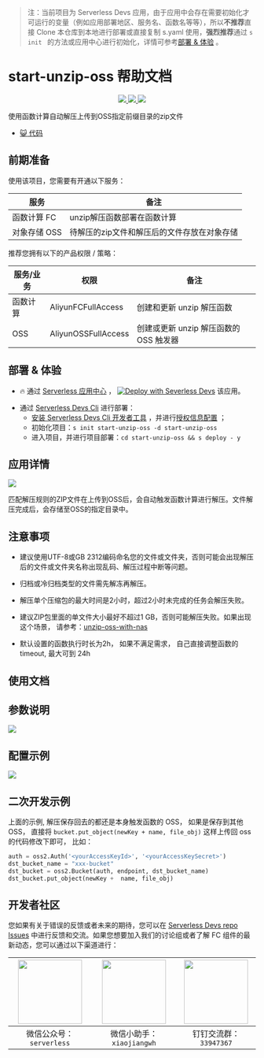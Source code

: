 
> 注：当前项目为 Serverless Devs 应用，由于应用中会存在需要初始化才可运行的变量（例如应用部署地区、服务名、函数名等等），所以**不推荐**直接 Clone 本仓库到本地进行部署或直接复制 s.yaml 使用，**强烈推荐**通过 `s init ` 的方法或应用中心进行初始化，详情可参考[部署 & 体验](#部署--体验) 。

# start-unzip-oss 帮助文档
<p align="center" class="flex justify-center">
    <a href="https://www.serverless-devs.com" class="ml-1">
    <img src="http://editor.devsapp.cn/icon?package=start-unzip-oss&type=packageType">
  </a>
  <a href="http://www.devsapp.cn/details.html?name=start-unzip-oss" class="ml-1">
    <img src="http://editor.devsapp.cn/icon?package=start-unzip-oss&type=packageVersion">
  </a>
  <a href="http://www.devsapp.cn/details.html?name=start-unzip-oss" class="ml-1">
    <img src="http://editor.devsapp.cn/icon?package=start-unzip-oss&type=packageDownload">
  </a>
</p>

<description>

使用函数计算自动解压上传到OSS指定前缀目录的zip文件

</description>

<codeUrl>

- [:smiley_cat: 代码](https://github.com/devsapp/start-unzip-oss/tree/main/src)

</codeUrl>
<preview>



</preview>


## 前期准备

使用该项目，您需要有开通以下服务：

<service>



| 服务 |  备注  |
| --- |  --- |
| 函数计算 FC |  unzip解压函数部署在函数计算 |
| 对象存储 OSS |  待解压的zip文件和解压后的文件存放在对象存储 |

</service>

推荐您拥有以下的产品权限 / 策略：
<auth>



| 服务/业务 |  权限 |  备注  |
| --- |  --- |   --- |
| 函数计算 | AliyunFCFullAccess |  创建和更新 unzip 解压函数 |
| OSS | AliyunOSSFullAccess |  创建或更新 unzip 解压函数的 OSS 触发器 |

</auth>

<remark>



</remark>

<disclaimers>



</disclaimers>

## 部署 & 体验

<appcenter>
   
- :fire: 通过 [Serverless 应用中心](https://fcnext.console.aliyun.com/applications/create?template=start-unzip-oss) ，
  [![Deploy with Severless Devs](https://img.alicdn.com/imgextra/i1/O1CN01w5RFbX1v45s8TIXPz_!!6000000006118-55-tps-95-28.svg)](https://fcnext.console.aliyun.com/applications/create?template=start-unzip-oss) 该应用。
   
</appcenter>
<deploy>
    
- 通过 [Serverless Devs Cli](https://www.serverless-devs.com/serverless-devs/install) 进行部署：
  - [安装 Serverless Devs Cli 开发者工具](https://www.serverless-devs.com/serverless-devs/install) ，并进行[授权信息配置](https://docs.serverless-devs.com/fc/config) ；
  - 初始化项目：`s init start-unzip-oss -d start-unzip-oss `
  - 进入项目，并进行项目部署：`cd start-unzip-oss && s deploy - y`
   
</deploy>

## 应用详情

<appdetail id="flushContent">

![](http://image.editor.devsapp.cn/alibaba/4A5uks4sawFd26h9ksuc.png)

匹配解压规则的ZIP文件在上传到OSS后，会自动触发函数计算进行解压。文件解压完成后，会存储至OSS的指定目录中。


## 注意事项

- 建议使用UTF-8或GB 2312编码命名您的文件或文件夹，否则可能会出现解压后的文件或文件夹名称出现乱码、解压过程中断等问题。

- 归档或冷归档类型的文件需先解冻再解压。

- 解压单个压缩包的最大时间是2小时，超过2小时未完成的任务会解压失败。

- 建议ZIP包里面的单文件大小最好不超过1 GB，否则可能解压失败。如果出现这个场景， 请参考：[unzip-oss-with-nas](https://github.com/zhaohang88/unzip-oss-nas)

- 默认设置的函数执行时长为2h， 如果不满足需求， 自己直接调整函数的 timeout,  最大可到 24h


</appdetail>

## 使用文档

<usedetail id="flushContent">


## 参数说明


![](http://image.editor.devsapp.cn/alibaba/kD1lbEw48Er4s27212ri.png)


## 配置示例
![](http://image.editor.devsapp.cn/alibaba/lASAfezjvifa9Cwawht6.png)


## 二次开发示例
上面的示例, 解压保存回去的都还是本身触发函数的 OSS， 如果是保存到其他 OSS， 直接将 `bucket.put_object(newKey + name, file_obj)` 这样上传回 oss 的代码修改下即可， 比如：

```python
auth = oss2.Auth('<yourAccessKeyId>', '<yourAccessKeySecret>')
dst_bucket_name = "xxx-bucket"
dst_bucket = oss2.Bucket(auth, endpoint, dst_bucket_name)  
dst_bucket.put_object(newKey +  name, file_obj)

```

</usedetail>


<devgroup>


## 开发者社区

您如果有关于错误的反馈或者未来的期待，您可以在 [Serverless Devs repo Issues](https://github.com/serverless-devs/serverless-devs/issues) 中进行反馈和交流。如果您想要加入我们的讨论组或者了解 FC 组件的最新动态，您可以通过以下渠道进行：

<p align="center">  

| <img src="https://serverless-article-picture.oss-cn-hangzhou.aliyuncs.com/1635407298906_20211028074819117230.png" width="130px" > | <img src="https://serverless-article-picture.oss-cn-hangzhou.aliyuncs.com/1635407044136_20211028074404326599.png" width="130px" > | <img src="https://serverless-article-picture.oss-cn-hangzhou.aliyuncs.com/1635407252200_20211028074732517533.png" width="130px" > |
| --------------------------------------------------------------------------------------------------------------------------------- | --------------------------------------------------------------------------------------------------------------------------------- | --------------------------------------------------------------------------------------------------------------------------------- |
| <center>微信公众号：`serverless`</center>                                                                                         | <center>微信小助手：`xiaojiangwh`</center>                                                                                        | <center>钉钉交流群：`33947367`</center>                                                                                           |
</p>
</devgroup>
